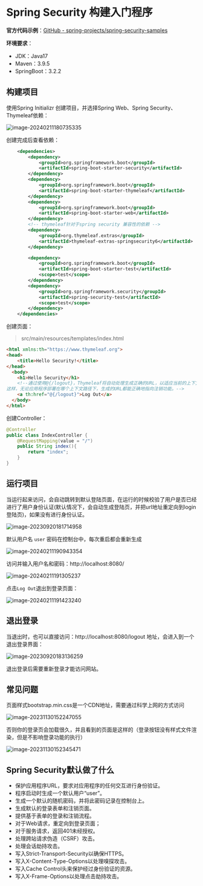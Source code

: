 # Spring Security 构建入门程序

**官方代码示例**：[GitHub - spring-projects/spring-security-samples](https://github.com/spring-projects/spring-security-samples/tree/main)

**环境要求**：

- JDK：Java17
- Maven：3.9.5
- SpringBoot：3.2.2

## 构建项目

使用Spring Initializr 创建项目，并选择Spring Web、Spring Security、Thymeleaf依赖：

![image-20240211180735335](https://fastly.jsdelivr.net/gh/LetengZzz/img@main/tc2/img202402121754129.png)

创建完成后查看依赖：

```xml
	<dependencies>
		<dependency>
			<groupId>org.springframework.boot</groupId>
			<artifactId>spring-boot-starter-security</artifactId>
		</dependency>
		<dependency>
			<groupId>org.springframework.boot</groupId>
			<artifactId>spring-boot-starter-thymeleaf</artifactId>
		</dependency>
		<dependency>
			<groupId>org.springframework.boot</groupId>
			<artifactId>spring-boot-starter-web</artifactId>
		</dependency>
        <!-- thymeleaf针对于spring security 兼容性的依赖 -->
		<dependency>
			<groupId>org.thymeleaf.extras</groupId>
			<artifactId>thymeleaf-extras-springsecurity6</artifactId>
		</dependency>

		<dependency>
			<groupId>org.springframework.boot</groupId>
			<artifactId>spring-boot-starter-test</artifactId>
			<scope>test</scope>
		</dependency>
		<dependency>
			<groupId>org.springframework.security</groupId>
			<artifactId>spring-security-test</artifactId>
			<scope>test</scope>
		</dependency>
	</dependencies>
```

创建页面：

> src/main/resources/templates/index.html

```html
<html xmlns:th="https://www.thymeleaf.org">
<head>
    <title>Hello Security!</title>
</head>
  <body>
    <h1>Hello Security</h1>
    <!--通过使用@{/logout}，Thymeleaf将自动处理生成正确的URL，以适应当前的上下文路径。
这样，无论应用程序部署在哪个上下文路径下，生成的URL都能正确地指向注销功能。-->
    <a th:href="@{/logout}">Log Out</a>
  </body>
</html>
```

创建Controller：

```java
@Controller
public class IndexController {
    @RequestMapping(value = "/")
    public String index(){
        return "index";
    }
}
```

## 运行项目

当运行起来访问，会自动跳转到默认登陆页面，在运行的时候校验了用户是否已经进行了用户身份认证(默认情况下，会自动生成登陆页，并把url地址重定向到login登陆页)，如果没有进行身份认证。

![image-20230920181714958](https://fastly.jsdelivr.net/gh/LetengZzz/img@main/tc2/img202402121754725.png)

默认用户名 `user` 密码在控制台中，每次重启都会重新生成

![image-20240211190943354](https://fastly.jsdelivr.net/gh/LetengZzz/img@main/tc2/img202402121754080.png)

访问并输入用户名和密码：http://localhost:8080/ 

![image-20240211191305237](https://fastly.jsdelivr.net/gh/LetengZzz/img@main/tc2/img202402121754604.png)

点击`Log Out`退出到登录页面：

![image-20240211191423240](https://fastly.jsdelivr.net/gh/LetengZzz/img@main/tc2/img202402121754186.png)

## 退出登录

当退出时，也可以直接访问：http://localhost:8080/logout 地址，会进入到一个退出登录界面：

![image-20230920183136259](https://fastly.jsdelivr.net/gh/LetengZzz/img@main/tc2@main/img/Java/202309201831588.png)

退出登录后需要重新登录才能访问网站。

## 常见问题

页面样式bootstrap.min.css是一个CDN地址，需要通过科学上网的方式访问

![image-20231130152247055](https://fastly.jsdelivr.net/gh/LetengZzz/img@main/tc2/img202402121754104.png)

否则你的登录页会加载很久，并且看到的页面是这样的（登录按钮没有样式文件渲染，但是不影响登录功能的执行）

![image-20231130152345471](https://fastly.jsdelivr.net/gh/LetengZzz/img@main/tc2/img202402121755684.png)

## Spring Security默认做了什么

- 保护应用程序URL，要求对应用程序的任何交互进行身份验证。
- 程序启动时生成一个默认用户“user”。
- 生成一个默认的随机密码，并将此密码记录在控制台上。
- 生成默认的登录表单和注销页面。
- 提供基于表单的登录和注销流程。
- 对于Web请求，重定向到登录页面；
- 对于服务请求，返回401未经授权。
- 处理跨站请求伪造（CSRF）攻击。
- 处理会话劫持攻击。
- 写入Strict-Transport-Security以确保HTTPS。
- 写入X-Content-Type-Options以处理嗅探攻击。
- 写入Cache Control头来保护经过身份验证的资源。
- 写入X-Frame-Options以处理点击劫持攻击。